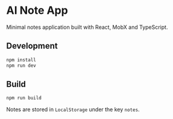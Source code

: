 # AI Note App

Minimal notes application built with React, MobX and TypeScript.

## Development

```bash
npm install
npm run dev
```

## Build

```bash
npm run build
```

Notes are stored in `LocalStorage` under the key `notes`.
